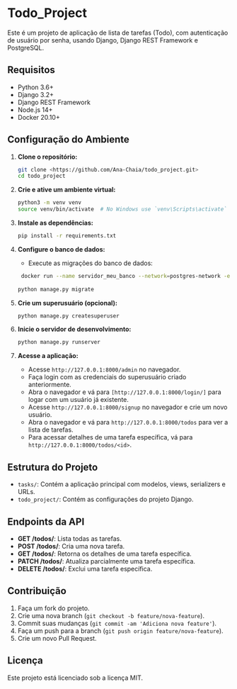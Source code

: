 # Todo_Project

Este é um projeto de aplicação de lista de tarefas (Todo), 
com autenticação de usuário por senha, usando Django, Django REST Framework
e PostgreSQL.

## Requisitos
- Python 3.6+
- Django 3.2+
- Django REST Framework
- Node.js 14+
- Docker 20.10+

## Configuração do Ambiente
1. **Clone o repositório:**

    ```bash
    git clone <https://github.com/Ana-Chaia/todo_project.git>
    cd todo_project
    ```

2. **Crie e ative um ambiente virtual:**

    ```bash
    python3 -m venv venv
    source venv/bin/activate  # No Windows use `venv\Scripts\activate`
    ```

3. **Instale as dependências:**

    ```bash
    pip install -r requirements.txt
    ```

4. **Configure o banco de dados:**

    - Execute as migrações do banco de dados:

    ```bash
     docker run --name servidor_meu_banco --network=postgres-network -e "POSTGRES_PASSWORD=mysecret" -p 5433:5432 -v /$HOME/Documentos/bancodedados:/var/lib/postgresql/data -d postgres
     
    python manage.py migrate
    ```

5. **Crie um superusuário (opcional):**

    ```bash
    python manage.py createsuperuser
    ```

6. **Inicie o servidor de desenvolvimento:**

    ```bash
    python manage.py runserver
    ```

7. **Acesse a aplicação:**

    - Acesse `http://127.0.0.1:8000/admin` no navegador.
    - Faça login com as credenciais do superusuário criado anteriormente.
    - Abra o navegador e vá para `[http://127.0.0.1:8000/login/]` para logar com um usuário já existente.
    - Acesse `http://127.0.0.1:8000/signup` no navegador e crie um novo usuário.
    - Abra o navegador e vá para `http://127.0.0.1:8000/todos` para ver a lista de tarefas.
    - Para acessar detalhes de uma tarefa específica, vá para `http://127.0.0.1:8000/todos/<id>`.

## Estrutura do Projeto

- `tasks/`: Contém a aplicação principal com modelos, views, serializers e URLs.
- `todo_project/`: Contém as configurações do projeto Django.

## Endpoints da API

- **GET /todos/**: Lista todas as tarefas.
- **POST /todos/**: Cria uma nova tarefa.
- **GET /todos/<id>**: Retorna os detalhes de uma tarefa específica.
- **PATCH /todos/<id>**: Atualiza parcialmente uma tarefa específica.
- **DELETE /todos/<id>**: Exclui uma tarefa específica.

## Contribuição

1. Faça um fork do projeto.
2. Crie uma nova branch (`git checkout -b feature/nova-feature`).
3. Commit suas mudanças (`git commit -am 'Adiciona nova feature'`).
4. Faça um push para a branch (`git push origin feature/nova-feature`).
5. Crie um novo Pull Request.

## Licença

Este projeto está licenciado sob a licença MIT.
